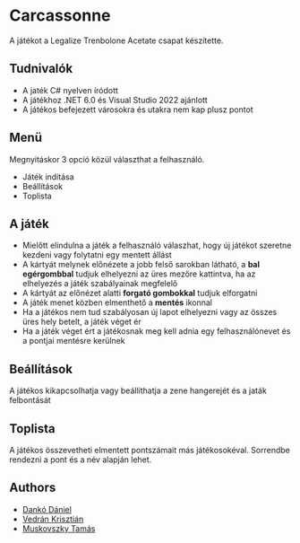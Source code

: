 
# Carcassonne
A játékot a Legalize Trenbolone Acetate csapat készítette.

## Tudnivalók

 - A jaték C# nyelven íródott
 - A játékhoz .NET 6.0 és Visual Studio 2022 ajánlott 
 - A játékos befejezett városokra és utakra nem kap plusz pontot


## Menü

Megnyitáskor 3 opció közül választhat a felhasználó.

- Játék indítása
- Beállítások
- Toplista

## A játék
- Mielőtt elindulna a játék a felhasználó válaszhat, hogy új játékot szeretne kezdeni vagy folytatni egy mentett állást
- A kártyát melynek előnézete a jobb felső sarokban látható, a **bal egérgombbal** tudjuk elhelyezni az üres mezőre kattintva, ha az elhelyezés a játék szabályainak megfelelő
- A kártyát az előnézet alatti **forgató gombokkal** tudjuk elforgatni
- A játék menet közben elmenthető a **mentés** ikonnal
- Ha a játékos nem tud szabályosan új lapot elhelyezni vagy az összes üres hely betelt, a játék véget ér
- Ha a játék véget ért a játékosnak meg kell adnia egy felhasználónevet és a pontjai mentésre kerülnek

## Beállítások
A játékos kikapcsolhatja vagy beállíthatja a zene hangerejét és a jaták felbontását

## Toplista
A játékos összevetheti elmentett pontszámait más játékosokéval. Sorrendbe rendezni a pont és a név alapján lehet.

## Authors

- [Dankó Dániel](https://github.com/ddaniel-bit)
- [Vedrán Krisztián](https://github.com/kytrack)
- [Muskovszky Tamás](https://github.com/mskvszkyt)
